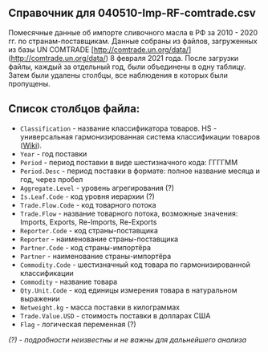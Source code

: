## Справочник для **040510-Imp-RF-comtrade.csv**

Помесячные данные об импорте сливочного масла в РФ за 2010 - 2020 гг. по странам-поставщикам. Данные собраны из файлов, загруженных из базы UN COMTRADE [http://comtrade.un.org/data/] (http://comtrade.un.org/data/) 8 февраля 2021 года.
После загрузки файлы, каждый за отдельный год, были объединены в одну таблицу. Затем были удалены столбцы, все наблюдения в которых были пропущены. 

## Список столбцов файла:
* ```Classification``` - название классификатора товаров. HS - универсальная гармонизированная система классификации товаров ([Wiki](https://en.wikipedia.org/wiki/Harmonized_System)).
* ```Year``` - год поставки
* ```Period``` - период поставки в виде шестизначного кода: ГГГГММ
* ```Period.Desc``` - период поставки в формате: полное название месяца и год, через пробел
* ```Aggregate.Level``` - уровень агрегирования (?)
* ```Is.Leaf.Code``` - код уровня иерархии (?)
* ```Trade.Flow.Code``` - код товарного потока
* ```Trade.Flow``` - название товарного потока, возможные значения: Imports, Exports, Re-Imports, Re-Exports
* ```Reporter.Code``` - код страны-поставщика
* ```Reporter``` - наименование страны-поставщика
* ```Partner.Code``` - код страны-импортёра
* ```Partner``` - наименование страны-импортёра
* ```Commodity.Code``` - шестизначный код товара по гармонизированной классификации
* ```Commodity``` - название товара
* ```Qty.Unit.Code``` - код единицы измерения товара в натуральном выражении
* ```Netweight.kg``` - масса поставки в килограммах
* ```Trade.Value.USD``` - стоимость поставки в долларах США
* ```Flag``` - логическая переменная (?)

*(?) - подробности неизвестны и не важны для дальнейшего анализа*
